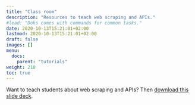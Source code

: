 ```yaml
---
title: "Class room"
description: "Resources to teach web scraping and APIs."
#lead: "Doks comes with commands for common tasks."
date: 2020-10-13T15:21:01+02:00
lastmod: 2020-10-13T15:21:01+02:00
draft: false
images: []
menu:
  docs:
    parent: "tutorials"
weight: 210
toc: true
---
```


Want to teach students about web scraping and APIs? Then [download this slide deck](../boegershausen_et_al_fields_of_gold.pptx).
